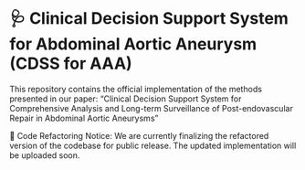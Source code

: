 # 🩺 Clinical Decision Support System for Abdominal Aortic Aneurysm (CDSS for AAA)

This repository contains the official implementation of the methods presented in our paper:
“Clinical Decision Support System for Comprehensive Analysis and Long-term Surveillance of Post-endovascular Repair in Abdominal Aortic Aneurysms”

🚧 Code Refactoring Notice:
We are currently finalizing the refactored version of the codebase for public release. The updated implementation will be uploaded soon.
